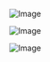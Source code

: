 
![Image](https://github.com/user-attachments/assets/363b0cc7-852c-4d79-b23a-b705167d25a8)

![Image](https://github.com/user-attachments/assets/1bddcc5e-3581-42cc-86bb-856ada25ab19)

![Image](https://github.com/user-attachments/assets/40276852-f579-400f-864d-affa8db0497e)
